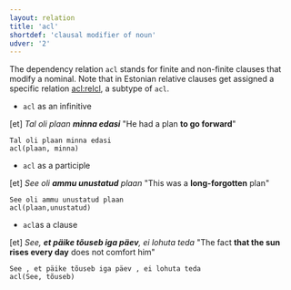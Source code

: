 ```yaml
---
layout: relation
title: 'acl'
shortdef: 'clausal modifier of noun'
udver: '2'
---
```


The dependency relation  `acl` stands for finite and non-finite clauses that modify a nominal. Note that in Estonian relative clauses get assigned a specific relation [acl:relcl](), a subtype of `acl`.

* `acl` as an infinitive 

[et] _Tal oli plaan <b>minna edasi</b>_ "He had a plan <b>to go forward</b>"

~~~ sdparse
Tal oli plaan minna edasi
acl(plaan, minna)
~~~

* `acl` as a participle

[et] _See oli <b>ammu unustatud</b> plaan_ "This was a <b>long-forgotten</b> plan" 

~~~ sdparse
See oli ammu unustatud plaan
acl(plaan,unustatud)
~~~

* `acl`as a clause

[et] _See, <b>et päike tõuseb iga päev</b>, ei lohuta teda_ "The fact <b>that the sun rises every day</b> does not comfort him"

~~~ sdparse
See , et päike tõuseb iga päev , ei lohuta teda
acl(See, tõuseb)
~~~

<!-- Interlanguage links updated Pá kvě 14 11:08:44 CEST 2021 -->
